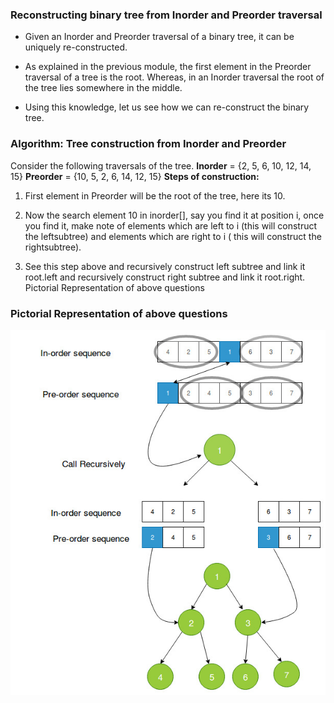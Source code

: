 ### Reconstructing binary tree from Inorder and Preorder traversal

- Given an Inorder and Preorder traversal of a binary tree, it can be uniquely re-constructed.

- As explained in the previous module, the first element in the Preorder traversal of a tree is the root. Whereas, in an Inorder traversal the root of the tree lies somewhere in the middle.

- Using this knowledge, let us see how we can re-construct the binary tree.

### Algorithm: Tree construction from Inorder and Preorder

Consider the following traversals of the tree.
**Inorder** = {2, 5, 6, 10, 12, 14, 15}
**Preorder** = {10, 5, 2, 6, 14, 12, 15}
**Steps of construction:**

1. First element in Preorder will be the root of the tree, here its 10.

2. Now the search element 10 in inorder[], say you find it at position i, once you find it, make note of elements which are left to i (this will construct the leftsubtree) and elements which are right to i ( this will construct the rightsubtree).

3. See this step above and recursively construct left subtree and link it root.left and recursively construct right subtree and link it root.right.
Pictorial Representation of above questions

### Pictorial Representation of above questions
<img src="images/reconstruction_pre.jpg"/>
